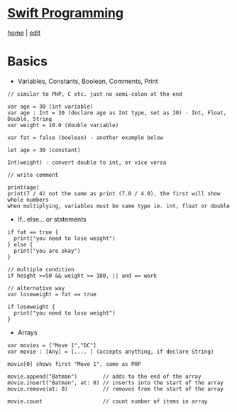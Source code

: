 # [Swift Programming](https://alwinwoo.github.io/pages/swift.html)
[home](https://alwinwoo.github.io/) | [edit](https://github.com/alwinwoo/alwinwoo.github.io/edit/master/pages/swift.md)

# Basics
* Variables, Constants, Boolean, Comments, Print

```code
// similar to PHP, C etc. just no semi-colon at the end

var age = 30 (int variable)
var age : Int = 30 (declare age as Int type, set as 30) - Int, Float, Double, String 
var weight = 10.0 (double variable)

var fat = false (boolean) - another example below

let age = 30 (constant)

Int(weight) - convert double to int, or vice versa

// write comment

print(age)
print(7 / 4) not the same as print (7.0 / 4.0), the first will show whole numbers
when multiplying, variables must be same type ie. int, float or double
```

* If.. else... or statements

```code
if fat == true {
  print("you need to lose weight")
} else {
  print("you are okay")
}

// multiple condition
if height >=50 && weight >= 100, || and == work

// alternative way
var loseweight = fat == true

if loseweight {
  print("you need to lose weight")
}
```

* Arrays

```code
var movies = ["Move 1","DC"]
var movie : [Any] = [.... ] (accepts anything, if declare String)

movie[0] shows first "Move 1", same as PHP

movie.append("Batman")        // adds to the end of the array
movie.insert("Batman", at: 0) // inserts into the start of the array
movie.remove(at: 0)           // removes from the start of the array

movie.count                   // count number of items in array
